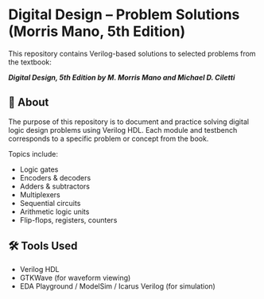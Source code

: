 # Digital Design – Problem Solutions (Morris Mano, 5th Edition)

This repository contains Verilog-based solutions to selected problems from the textbook:

**_Digital Design, 5th Edition by M. Morris Mano and Michael D. Ciletti_**

## 📘 About

The purpose of this repository is to document and practice solving digital logic design problems using Verilog HDL. Each module and testbench corresponds to a specific problem or concept from the book.

Topics include:
- Logic gates
- Encoders & decoders
- Adders & subtractors
- Multiplexers
- Sequential circuits
- Arithmetic logic units
- Flip-flops, registers, counters

## 🛠 Tools Used

- Verilog HDL
- GTKWave (for waveform viewing)
- EDA Playground / ModelSim / Icarus Verilog (for simulation)

